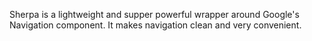 Sherpa is a lightweight and supper powerful wrapper around Google's Navigation component.
It makes navigation clean and very convenient.